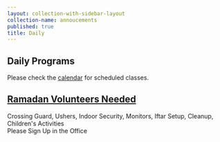 ```yaml
---
layout: collection-with-sidebar-layout
collection-name: annoucements
published: true
title: Daily
---
```


## Daily Programs
Please check the [calendar](http://www.icsd.org/calendar) for scheduled classes.

## [Ramadan Volunteers Needed](http://www.icsd.org/events/ramadan-volunteers-needed)
Crossing Guard, Ushers, Indoor Security, Monitors, Iftar Setup, Cleanup, Children's Activities  
Please Sign Up in the Office
